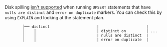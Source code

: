 Disk spilling [isn't supported](https://github.com/cockroachdb/cockroach/issues/61411) when running `UPSERT` statements that have `nulls are distinct` and `error on duplicate` markers. You can check this by using `EXPLAIN` and looking at the statement plan.

~~~
        ├── distinct                     |                     |
        │    │                           | distinct on         | ...
        │    │                           | nulls are distinct  |
        │    │                           | error on duplicate  |
~~~
